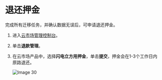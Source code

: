 # 退还押金

完成所有迁移任务，并确认数据无误后，可申请退还押金。

1.  进入[云市场管理控制台](https://market.console.aliyun.com/imageconsole/index.htm?#/?_k=70w130)。

2.  单击**退款管理**。

3.  在云市场产品中，选择**闪电立方用押金**，单击**提交**，押金会在1-3个工作日内原路退还。

    ![Image 30](http://docs-aliyun.cn-hangzhou.oss.aliyun-inc.com/assets/pic/118633/cn_zh/1558344143838/Image%2030.png)


